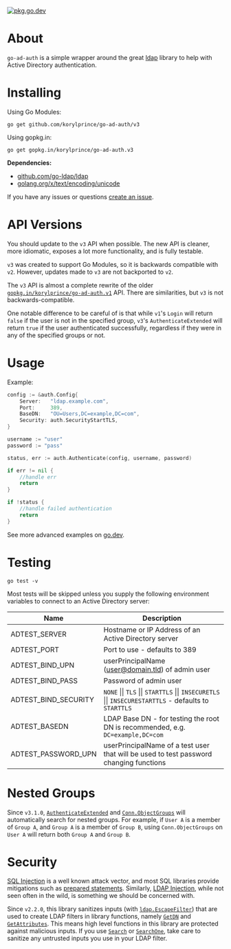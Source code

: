 [![pkg.go.dev](https://img.shields.io/badge/go.dev-reference-007d9c?logo=go&logoColor=white&style=flat-square)](https://pkg.go.dev/github.com/korylprince/go-ad-auth/v3)

# About

`go-ad-auth` is a simple wrapper around the great [ldap](https://github.com/go-ldap/ldap) library to help with Active Directory authentication.

# Installing

Using Go Modules:

`go get github.com/korylprince/go-ad-auth/v3`

Using gopkg.in:

`go get gopkg.in/korylprince/go-ad-auth.v3`

**Dependencies:**

* [github.com/go-ldap/ldap](https://github.com/go-ldap/ldap)
* [golang.org/x/text/encoding/unicode](https://pkg.go.dev/golang.org/x/text/encoding/unicode)

If you have any issues or questions [create an issue](https://github.com/korylprince/go-ad-auth/issues).

# API Versions

You should update to the `v3` API when possible. The new API is cleaner, more idiomatic, exposes a lot more functionality, and is fully testable.

`v3` was created to support Go Modules, so it is backwards compatible with `v2`. However, updates made to `v3` are not backported to `v2`.

The `v3` API is almost a complete rewrite of the older [`gopkg.in/korylprince/go-ad-auth.v1`](https://pkg.go.dev/gopkg.in/korylprince/go-ad-auth.v1) API. There are similarities, but `v3` is not backwards-compatible. 


One notable difference to be careful of is that while `v1`'s `Login` will return `false` if the user is not in the specified group, `v3`'s `AuthenticateExtended` will return `true` if the user authenticated successfully, regardless if they were in any of the specified groups or not.

# Usage

Example:

```go
config := &auth.Config{
    Server:   "ldap.example.com",
    Port:     389,
    BaseDN:   "OU=Users,DC=example,DC=com",
    Security: auth.SecurityStartTLS,
}

username := "user"
password := "pass"

status, err := auth.Authenticate(config, username, password)

if err != nil {
    //handle err
    return
}

if !status {
    //handle failed authentication
    return
}
```

See more advanced examples on [go.dev](https://pkg.go.dev/github.com/korylprince/go-ad-auth/v3?tab=doc#pkg-examples).

# Testing

`go test -v`

Most tests will be skipped unless you supply the following environment variables to connect to an Active Directory server:

| Name                    | Description |
| ----------------------- | ------------- |
| ADTEST_SERVER           | Hostname or IP Address of an Active Directory server |
| ADTEST_PORT             | Port to use - defaults to 389 |
| ADTEST_BIND_UPN         | userPrincipalName (user@domain.tld) of admin user |
| ADTEST_BIND_PASS        | Password of admin user |
| ADTEST_BIND_SECURITY    | `NONE` \|\| `TLS` \|\| `STARTTLS` \|\| `INSECURETLS` \|\| `INSECURESTARTTLS` - defaults to `STARTTLS` |
| ADTEST_BASEDN           | LDAP Base DN - for testing the root DN is recommended, e.g. `DC=example,DC=com` |
| ADTEST_PASSWORD_UPN     | userPrincipalName of a test user that will be used to test password changing functions |

# Nested Groups

Since `v3.1.0`, [`AuthenticateExtended`](https://pkg.go.dev/github.com/korylprince/go-ad-auth/v3?tab=doc#AuthenticateExtended) and [`Conn.ObjectGroups`](https://pkg.go.dev/github.com/korylprince/go-ad-auth/v3?tab=doc#Conn.ObjectGroups) will automatically search for nested groups. For example, if `User A` is a member of `Group A`, and `Group A` is a member of `Group B`, using `Conn.ObjectGroups` on `User A` will return both `Group A` and `Group B`.

# Security

[SQL Injection](https://en.wikipedia.org/wiki/SQL_injection) is a well known attack vector, and most SQL libraries provide mitigations such as [prepared statements](https://en.wikipedia.org/wiki/Prepared_statement). Similarly, [LDAP Injection](https://www.owasp.org/index.php/Testing_for_LDAP_Injection_\(OTG-INPVAL-006\)), while not seen often in the wild, is something we should be concerned with.

Since `v2.2.0`, this library sanitizes inputs (with [`ldap.EscapeFilter`](https://pkg.go.dev/github.com/go-ldap/ldap/v3?tab=doc#EscapeFilter)) that are used to create LDAP filters in library functions, namely [`GetDN`](https://pkg.go.dev/github.com/korylprince/go-ad-auth/v3#Conn.GetDN) and [`GetAttributes`](https://pkg.go.dev/github.com/korylprince/go-ad-auth/v3#Conn.GetAttributes). This means high level functions in this library are protected against malicious inputs. If you use [`Search`](https://pkg.go.dev/github.com/korylprince/go-ad-auth/v3#Conn.Search) or [`SearchOne`](https://pkg.go.dev/github.com/korylprince/go-ad-auth/v3#Conn.SearchOne), take care to sanitize any untrusted inputs you use in your LDAP filter.
